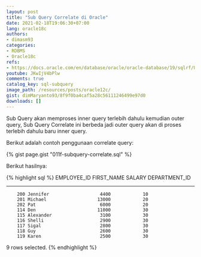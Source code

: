```yaml
---
layout: post
title: "Sub Query Correlate di Oracle"
date: 2021-02-18T19:06:30+07:00
lang: oracle18c
authors:
- dimasm93
categories:
- RDBMS
- Oracle18c
refs: 
- https://docs.oracle.com/en/database/oracle/oracle-database/19/sqlrf/Using-Subqueries.html#GUID-53A705B6-0358-4E2B-92ED-A83DE83DFD20
youtube: JKwIjV4bPlw
comments: true
catalog_key: sql-subquery
image_path: /resources/posts/oracle12c/
gist: dimMaryanto93/8f9f0ba4caf5a28c56111246499e97d0
downloads: []
---
```


Sub Query akan memproses inner query terlebih dahulu kemudian outer query, Sub Query Correlate ini berbeda jadi outer query akan di proses terlebih dahulu baru inner query.

Berikut adalah contoh penggunaan correlate query:

{% gist page.gist "011f-subquery-correlate.sql" %}

Berikut hasilnya:

{% highlight sql %}
EMPLOYEE_ID FIRST_NAME               SALARY DEPARTMENT_ID
----------- -------------------- ---------- -------------
        200 Jennifer                   4400            10
        201 Michael                   13000            20
        202 Pat                        6000            20
        114 Den                       11000            30
        115 Alexander                  3100            30
        116 Shelli                     2900            30
        117 Sigal                      2800            30
        118 Guy                        2600            30
        119 Karen                      2500            30

9 rows selected.
{% endhighlight %}